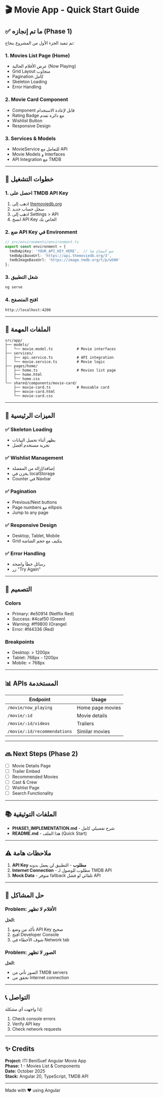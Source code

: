 # 🎬 Movie App - Quick Start Guide

## ✅ ما تم إنجازه (Phase 1)

تم تنفيذ الجزء الأول من المشروع بنجاح:

### 1. Movies List Page (Home)
- عرض الأفلام الحالية (Now Playing)
- Grid Layout متجاوب
- Pagination كامل
- Skeleton Loading
- Error Handling

### 2. Movie Card Component
- Component قابل لإعادة الاستخدام
- Rating Badge مع دائرة تقدم
- Wishlist Button
- Responsive Design

### 3. Services & Models
- MovieService للتعامل مع API
- Movie Models و Interfaces
- API Integration مع TMDB

---

## 🚀 خطوات التشغيل

### 1. احصل على TMDB API Key
1. اذهب إلى [themoviedb.org](https://www.themoviedb.org/)
2. سجل حساب جديد
3. اذهب إلى Settings > API
4. انسخ API Key الخاص بك

### 2. ضع API Key في Environment
```typescript
// src/environments/environment.ts
export const environment = {
  tmdbApiKey: 'YOUR_API_KEY_HERE',  // ضع المفتاح هنا
  tmdbApiBaseUrl: 'https://api.themoviedb.org/3',
  tmdbImageBaseUrl: 'https://image.tmdb.org/t/p/w500'
};
```

### 3. شغل التطبيق
```bash
ng serve
```

### 4. افتح المتصفح
```
http://localhost:4200
```

---

## 📁 الملفات المهمة

```
src/app/
├── models/
│   └── movie.model.ts           # Movie interfaces
├── services/
│   ├── api.service.ts           # API integration
│   └── movie.service.ts         # Movie logic
├── pages/home/
│   ├── home.ts                  # Movies list page
│   ├── home.html
│   └── home.css
└── shared/components/movie-card/
    ├── movie-card.ts            # Reusable card
    ├── movie-card.html
    └── movie-card.css
```

---

## 🎯 الميزات الرئيسية

### ✅ Skeleton Loading
- يظهر أثناء تحميل البيانات
- تجربة مستخدم أفضل

### ✅ Wishlist Management
- إضافة/إزالة من المفضلة
- يخزن في localStorage
- Counter في Navbar

### ✅ Pagination
- Previous/Next buttons
- Page numbers مع ellipsis
- Jump to any page

### ✅ Responsive Design
- Desktop, Tablet, Mobile
- Grid يتكيف مع حجم الشاشة

### ✅ Error Handling
- رسائل خطأ واضحة
- زر "Try Again"

---

## 🎨 التصميم

### Colors
- Primary: #e50914 (Netflix Red)
- Success: #4caf50 (Green)
- Warning: #ff9800 (Orange)
- Error: #f44336 (Red)

### Breakpoints
- Desktop: > 1200px
- Tablet: 768px - 1200px
- Mobile: < 768px

---

## 📊 APIs المستخدمة

| Endpoint | Usage |
|----------|-------|
| `/movie/now_playing` | Home page movies |
| `/movie/:id` | Movie details |
| `/movie/:id/videos` | Trailers |
| `/movie/:id/recommendations` | Similar movies |

---

## 🔜 Next Steps (Phase 2)

- [ ] Movie Details Page
- [ ] Trailer Embed
- [ ] Recommended Movies
- [ ] Cast & Crew
- [ ] Wishlist Page
- [ ] Search Functionality

---

## 📚 الملفات التوثيقية

- **PHASE1_IMPLEMENTATION.md** - شرح تفصيلي كامل
- **README.md** - هذا الملف (Quick Start)

---

## ⚠️ ملاحظات هامة

1. **API Key مطلوب** - التطبيق لن يعمل بدونه
2. **Internet Connection** - مطلوب للوصول لـ TMDB API
3. **Mock Data** - متوفر fallback تلقائي لو فشل API

---

## 🐛 حل المشاكل

### Problem: الأفلام لا تظهر
**الحل:**
1. تأكد من وضع API Key صحيح
2. افتح Developer Console
3. شوف الأخطاء في Network tab

### Problem: الصور لا تظهر
**الحل:**
- الصور تأتي من TMDB servers
- تحقق من Internet connection

---

## 📞 التواصل

إذا واجهت أي مشكلة:
1. Check console errors
2. Verify API key
3. Check network requests

---

## ✨ Credits

**Project:** ITI BeniSuef Angular Movie App  
**Phase:** 1 - Movies List & Components  
**Date:** October 2025  
**Stack:** Angular 20, TypeScript, TMDB API

---

Made with ❤️ using Angular
